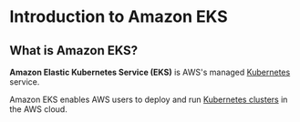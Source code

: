 
# Introduction to Amazon EKS

## What is Amazon EKS?

**Amazon Elastic Kubernetes Service (EKS)** is AWS's managed [Kubernetes](../../kubernetes/introduction) service.

Amazon EKS enables AWS users to deploy and run [Kubernetes clusters](../../kubernetes/clusters) in the AWS cloud.
